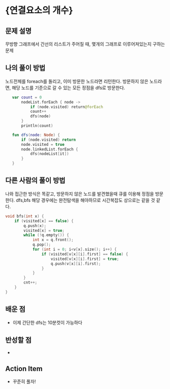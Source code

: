 # {연결요소의 개수}

## 문제 설명
무방향 그래프에서 간선의 리스트가 주어질 때, 몇개의 그래프로 이루어져있는지 구하는 문제

## 나의 풀이 방법
노드전체를 foreach를 돌리고, 이미 방문한 노드라면 리턴한다. 방문하지 않은 노드라면, 해당 노드를 기준으로 갈 수 있는 모든 정점을 dfs로 방문한다.

```kotlin
   var count = 0
       nodeList.forEach { node ->
           if (node.visited) return@forEach
           count++
           dfs(node)
       }
       println(count)
```
```kotlin
   fun dfs(node: Node) {
       if (node.visited) return
       node.visited = true
       node.linkedList.forEach {
           dfs(nodeList[it])
       }
   }
```

## 다른 사람의 풀이 방법
나와 접근한 방식은 똑같고, 방문하지 않은 노드를 발견했을때 큐를 이용해 정점을 방문한다. dfs,bfs 해당 경우에는 완전탐색을 해야하므로 시간복잡도 상으로는 같을 것 같다.
```cpp
void bfs(int x) {
    if (visited[x] == false) {
        q.push(x);
        visited[x] = true;
        while (!q.empty()) {
            int x = q.front();
            q.pop();
            for (int i = 0; i<v[x].size(); i++) {
                if (visited[v[x][i].first] == false) {
                    visited[v[x][i].first] = true;
                    q.push(v[x][i].first);
                }
            }
        }
        cnt++;
    }
}
```

## 배운 점
- 이제 간단한 dfs는 10분컷이 가능하다

## 반성할 점
-

## Action Item
- 꾸준히 풀자!